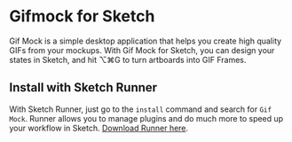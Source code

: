 # Gifmock for Sketch

Gif Mock is a simple desktop application that helps you create high quality GIFs from your mockups. With Gif Mock for Sketch, you can design your states in Sketch, and hit ⌥⌘G to turn artboards into GIF Frames.

## Install with Sketch Runner
With Sketch Runner, just go to the `install` command and search for `Gif Mock`. Runner allows you to manage plugins and do much more to speed up your workflow in Sketch. [Download Runner here](http://www.sketchrunner.com).
